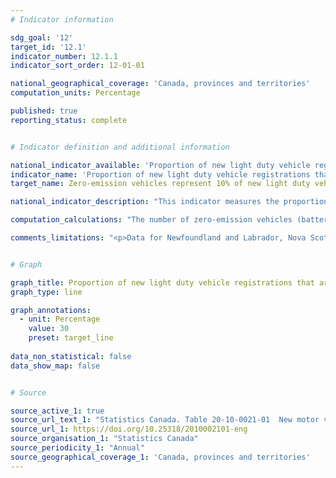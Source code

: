 ```yaml
---
# Indicator information

sdg_goal: '12'
target_id: '12.1'
indicator_number: 12.1.1
indicator_sort_order: 12-01-01

national_geographical_coverage: 'Canada, provinces and territories'
computation_units: Percentage

published: true
reporting_status: complete


# Indicator definition and additional information

national_indicator_available: 'Proportion of new light duty vehicle registrations that are zero-emission vehicles'
indicator_name: 'Proportion of new light duty vehicle registrations that are zero-emission vehicles'
target_name: Zero-emission vehicles represent 10% of new light duty vehicle sales by 2025, 30% by 2030 and 100% by 2040

national_indicator_description: "This indicator measures the proportion of new vehicle registration that is for zero-emission vehicles."

computation_calculations: "The number of zero-emission vehicles (battery electric and plug-in electric) registrations is divided by the total number of vehicle registrations."

comments_limitations: "<p>Data for Newfoundland and Labrador, Nova Scotia and Alberta are currently not available due to contractual limitations of the existing data sharing agreement. However, they are included in the Canadian total. Total vehicle type excludes buses, trailers, recreational vehicles, motorcycles, snowmobiles, golf carts, et cetera.<br><br> Vehicle registrations can differ from sales if:<br> 1) a person moves to Canada brings a car purchased outside the country, if the car's model year is the current or past year, or<br> 2) a person buys a car but never register it in Canada."


# Graph

graph_title: Proportion of new light duty vehicle registrations that are zero-emission vehicles
graph_type: line

graph_annotations:
  - unit: Percentage
    value: 30
    preset: target_line
  
data_non_statistical: false
data_show_map: false


# Source

source_active_1: true
source_url_text_1: "Statistics Canada. Table 20-10-0021-01  New motor vehicle registrations"
source_url_1: https://doi.org/10.25318/2010002101-eng
source_organisation_1: "Statistics Canada"
source_periodicity_1: "Annual"
source_geographical_coverage_1: 'Canada, provinces and territories'
---
```


